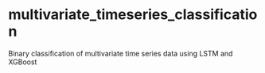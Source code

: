 # multivariate_timeseries_classification
Binary classification of multivariate time series data using LSTM and XGBoost
